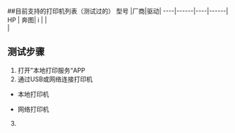 ##目前支持的打印机列表（测试过的）
型号 |厂商|驱动|
----|------|----|------|
HP	|
奔图|	i
 |
 |	
 |



## 测试步骤
1. 打开”本地打印服务“APP
2. 通过USB或网络连接打印机
 - 本地打印机
  
 - 网络打印机
 
3.  



